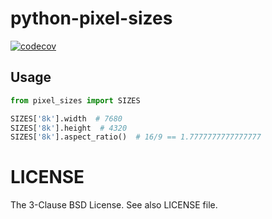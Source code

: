 # python-pixel-sizes

[![codecov](https://codecov.io/gh/kitsuyui/python-pixel-sizes/graph/badge.svg?token=830WMASKHU)](https://codecov.io/gh/kitsuyui/python-pixel-sizes)

## Usage

```python
from pixel_sizes import SIZES

SIZES['8k'].width  # 7680
SIZES['8k'].height  # 4320
SIZES['8k'].aspect_ratio()  # 16/9 == 1.7777777777777777
```

# LICENSE

The 3-Clause BSD License. See also LICENSE file.
